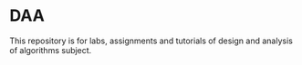 # DAA
This repository is for labs, assignments and tutorials of design and analysis of algorithms subject. 

